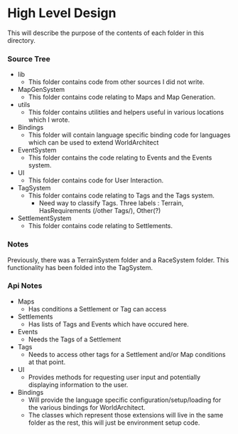 # High Level Design #
This will describe the purpose of the contents of each folder in this directory.

### Source Tree ###
- lib
	- This folder contains code from other sources I did not write.
- MapGenSystem
	- This folder contains code relating to Maps and Map Generation.
- utils
	- This folder contains utilities and helpers useful in various locations which I wrote.
- Bindings
	- This folder will contain language specific binding code for languages which can be used to extend WorldArchitect
- EventSystem
	- This folder contains the code relating to Events and the Events system.
- UI
	- This folder contains code for User Interaction. 
- TagSystem
	- This folder contains code relating to Tags and the Tags system. 
		- Need way to classify Tags. Three labels : Terrain, HasRequirements (/other Tags/), Other(?)
- SettlementSystem
	- This folder contains code relating to Settlements.

### Notes ###
Previously, there was a TerrainSystem folder and a RaceSystem folder. This functionality has been folded into the TagSystem.


### Api Notes ###
- Maps
	- Has conditions a Settlement or Tag can access
- Settlements
	- Has lists of Tags and Events which have occured here.
- Events 
	- Needs the Tags of a Settlement
- Tags 
	- Needs to access other tags for a Settlement and/or Map conditions at that point.
- UI
	- Provides methods for requesting user input and potentially displaying information to the user.
- Bindings
	- Will provide the language specific configuration/setup/loading for the various bindings for WorldArchitect.
	- The classes which represent those extensions will live in the same folder as the rest, this will just be environment setup code.
